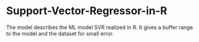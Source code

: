 # Support-Vector-Regressor-in-R
The model describes the ML model SVR realized in R. It gives a buffer range to the model and the dataset for small error.
